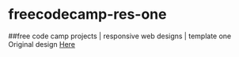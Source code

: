 # freecodecamp-res-one
##free code camp projects | responsive web designs | template one
Original design [Here](https://codepen.io/freeCodeCamp/full/zNqgVx)
